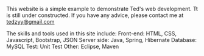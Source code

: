 This website is a simple example  to demonstrate Ted's web development. Tt is still under constructed. 
If you have any advice, please contact me at tedzyy@gmail.com

The skills and tools used in this site include:
Front-end: HTML, CSS, Javascript, Bootstrap, JSON
Server side: Java, Spring, Hibernate
Database: MySQL
Test: Unit Test
Other: Eclipse, Maven
